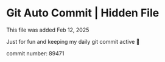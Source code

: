 # Git Auto Commit | Hidden File

This file was added Feb 12, 2025

Just for fun and keeping my daily git commit active 🤪

commit number: 89471
